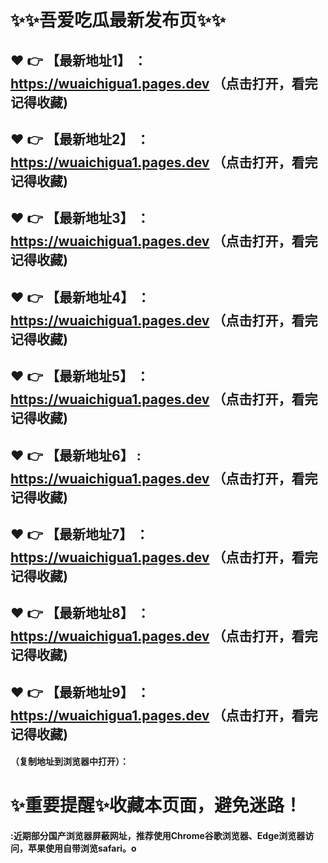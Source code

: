 # :sparkles::sparkles:吾爱吃瓜最新发布页:sparkles::sparkles:

 :heart: :point_right: 【最新地址1】 ：https://wuaichigua1.pages.dev   （点击打开，看完记得收藏)
 ------
 :heart: :point_right: 【最新地址2】 ：https://wuaichigua1.pages.dev   （点击打开，看完记得收藏)
 ------
 :heart: :point_right: 【最新地址3】 ：https://wuaichigua1.pages.dev   （点击打开，看完记得收藏)
 ------
 :heart: :point_right: 【最新地址4】 ：https://wuaichigua1.pages.dev   （点击打开，看完记得收藏)
 ------
 :heart: :point_right: 【最新地址5】 ：https://wuaichigua1.pages.dev   （点击打开，看完记得收藏)
 ------
 :heart: :point_right: 【最新地址6】 : https://wuaichigua1.pages.dev  （点击打开，看完记得收藏)
 ------
 :heart: :point_right: 【最新地址7】 ：https://wuaichigua1.pages.dev  （点击打开，看完记得收藏)
 ------
 :heart: :point_right: 【最新地址8】 ：https://wuaichigua1.pages.dev   （点击打开，看完记得收藏)
 ------
 :heart: :point_right: 【最新地址9】 ：https://wuaichigua1.pages.dev   （点击打开，看完记得收藏)
  ------

  
#### （复制地址到浏览器中打开）：
# :sparkles:重要提醒:sparkles:收藏本页面，避免迷路！
#### :近期部分国产浏览器屏蔽网址，推荐使用Chrome谷歌浏览器、Edge浏览器访问，苹果使用自带浏览safari。o
